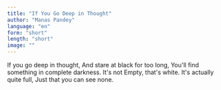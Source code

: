 ```yaml
---
title: "If You Go Deep in Thought"
author: "Manas Pandey"
language: "en"
form: "short"
length: "short"
image: ""
---
```

If you go deep in thought,
And stare at black for too long,
You'll find something in complete darkness.
It's not Empty, that's white.
It's actually quite full,
Just that you can see none.